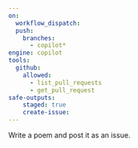 ```yaml
---
on: 
  workflow_dispatch:
  push:
    branches:
      - copilot*
engine: copilot
tools:
  github:
    allowed:
      - list_pull_requests
      - get_pull_request
safe-outputs:
    staged: true
    create-issue:
---
```

Write a poem and post it as an issue.
